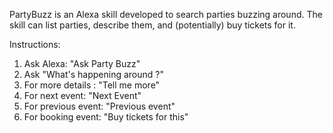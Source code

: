PartyBuzz is an Alexa skill developed to search parties buzzing around. The skill can list parties, describe them, and (potentially) buy tickets for it.


Instructions:
1. Ask Alexa: "Ask Party Buzz"
2. Ask "What's happening around ?"
3. For more details : "Tell me more"
4. For next event: "Next Event"
5. For previous event: "Previous event"
6. For booking event: "Buy tickets for this"
